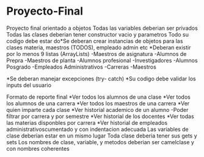 # Proyecto-Final
Proyecto final orientado a objetos
Todas las variables deberian ser privados
Todas las clases deberian tener constructor vacio y parametros
Todo su codigo debe estar do*Se deberan crear instancias de objetos para las clases materia, maestros (TODOS), empleado admin etc *Deberan existir por lo menos 9 listas (ArrayLists) -Maestros de asignatura -Alumnos de Prepra -Maestros de planta -Alumnos profesional -Investigadores -Alumnos Posgrado -Empleados Administrativos -Carreras -Maestros

*Se deberan manejar excepciones (try- catch) *Su codigo debe validar los inputs del usuario

Formato de reporte final *Ver todos los alumnos de una clase *Ver todos los alumnos de una carrera *Ver todos los maestros de una carrera *Ver quien imparte cada clase *Ver historial academico de un alumno -Poder filtrar por carrera y por semestre *Ver historial de los docentes *Ver todas las materias disponbles por carrera *Ver historial de empleados administrativoscumentado y con indentacion adecuada
Las variables de clase deberian estar en un mismo lugar 
Toda clase deberia tener sus gets y sets
Los nombres de clase, variable, y metodos deberian ser camelclase y con nombres coherentes

